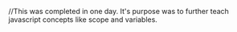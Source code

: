 //This was completed in one day. It's purpose was to further teach javascript concepts like scope and variables.
